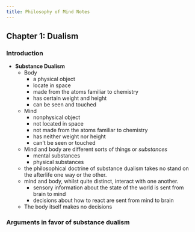 ```yaml
---
title: Philosophy of Mind Notes
---
```


## Chapter 1: Dualism

### Introduction

+   __Substance Dualism__
    +   Body
        +   a physical object
        +   locate in space
        +   made from the atoms familiar to chemistry
        +   has certain weight and height
        +   can be seen and touched
    +   Mind
        +   nonphysical object
        +   not located in space
        +   not made from the atoms familiar to chemistry
        +   has neither weight nor height
        +   can't be seen or touched
    +   Mind and body are different sorts of things or _substances_
        +   mental substances
        +   physical substances
    +   the philosophical doctrine of substance dualism takes no stand on the
        afterlife one way or the other.
    +   mind and body, whilst quite distinct, interact with one another.
        +   sensory information about the state of the world is sent
            from brain to mind
        +   decisions about how to react are sent from mind to brain
    +   The body itself makes no decisions

### Arguments in favor of substance dualism

